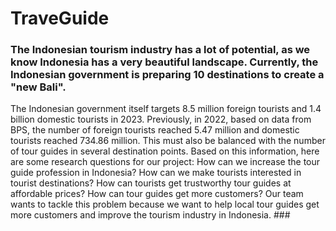 # TraveGuide
### The Indonesian tourism industry has a lot of potential, as we know Indonesia has a very beautiful landscape. Currently, the Indonesian government is preparing 10 destinations to create a "new Bali".
The Indonesian government itself targets 8.5 million foreign tourists and 1.4 billion domestic tourists in 2023. Previously, in 2022, based on data from BPS, the number of foreign tourists reached 5.47 million and domestic tourists reached 734.86 million. This must also be balanced with the number of tour guides in several destination points.
Based on this information, here are some research questions for our project:
How can we increase the tour guide profession in Indonesia?
How can we make tourists interested in tourist destinations?
How can tourists get trustworthy tour guides at affordable prices?
How can tour guides get more customers?
Our team wants to tackle this problem because we want to help local tour guides get more customers and improve the tourism industry in Indonesia. ### 
